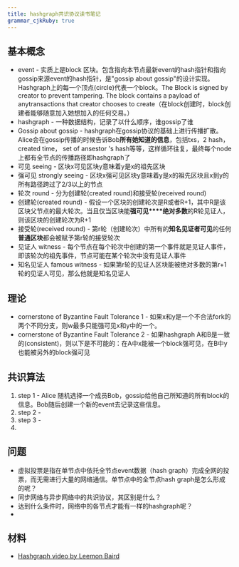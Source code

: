 ```yaml
---
title: hashgraph共识协议读书笔记
grammar_cjkRuby: true
---
```

## 基本概念
- event - 实质上是block 区块。包含指向本节点最新event的hash指针和指向gossip来源event的hash指针，是"gossip about gossip"的设计实现。Hashgraph上的每一个顶点(circle)代表一个block。The Block is signed by creator to prevent tampering. The block contains a payload of anytransactions that creator chooses to create（在block创建时，block创建者能够随意加入她想加入的任何交易。）
- hashgraph - 一种数据结构，记录了以什么顺序，谁gossip了谁
- Gossip about gossip - hashgraph在gossip协议的基础上进行传播扩散。Alice会在gossip传播的时候告诉Bob**所有她知道的信息**，包括txs，2 hash， created time， set of ansestor 's hash等等，这样循环往复，最终每个node上都有全节点的传播路径即hashgraph了
- 可见 seeing - 区块x可见区块y意味着y是x的祖先区块
- 强可见 strongly seeing - 区块x强可见区块y意味着y是x的祖先区块且x到y的所有路径跨过了2/3以上的节点
- 轮次 round - 分为创建轮(created round)和接受轮(received round)
- 创建轮(created round) - 假设一个区块的创建轮次是R或者R+1，其中R是该区块父节点的最大轮次。当且仅当区块能**强可见****绝对多数**的R轮见证人，则该区块的创建轮次为R+1
- 接受轮(received round) - 第r轮（创建轮次）中所有的**知名见证者可见**的任何**普通区块**都会被赋予第r轮的接受轮次
- 见证人 witness - 每个节点在每个轮次中创建的第一个事件就是见证人事件，即该轮次的祖先事件，节点可能在某个轮次中没有见证人事件
- 知名见证人 famous witness - 如果第r轮的见证人区块能被绝对多数的第r+1轮的见证人可见，那么他就是知名见证人

## 理论
 - cornerstone of Byzantine Fault Tolerance 1 - 如果x和y是一个不合法fork的两个不同分支，则w最多只能强可见x和y中的一个。
 - cornerstone of Byzantine Fault Tolerance 2 - 如果hashgraph A和B是一致的(consistent)，则以下是不可能的：在A中x能被一个block强可见，在B中y也能被另外的block强可见

## 共识算法

 1. step 1 - Alice 随机选择一个成员Bob，gossip给他自己所知道的所有block的信息。Bob随后创建一个新的event去记录这些信息。
 2. step 2 - 
 3. step 3 - 
 4. 

## 问题
- 虚拟投票是指在单节点中依托全节点event数据（hash graph）完成全网的投票，而无需进行大量的网络通信。单节点中的全节点hash graph是怎么形成的呢？
- 同步网络与异步网络中的共识协议，其区别是什么？
- 达到什么条件时，网络中的各节点才能有一样的hashgraph呢？
- 

## 材料
- [Hashgraph video by Leemon Baird](https://www.youtube.com/watch?v=wgwYU1Zr9Tg)
